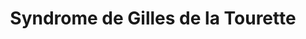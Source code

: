 ---
title: "Syndrome de Gilles de la Tourette"
description: "desc"
titre: "Syndrome de Gilles de la Tourette"
image:
i18nlanguage: fr
identifiant: syndrome-gilles-tourette
slug: syndrome-gilles-tourette
draft: false
type: mieuxcomprendre
ordre: 5
---